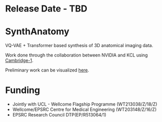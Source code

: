 # Release Date - TBD

# SynthAnatomy
VQ-VAE + Transformer based synthesis of 3D anatomical imaging data.

Work done through the collaboration between NVIDIA and KCL using [Cambridge-1](https://www.nvidia.com/en-us/industries/healthcare-life-sciences/cambridge-1/).

Preliminary work can be visualized [here](http://amigos.ai/thisbraindoesnotexist/).

# Funding
- Jointly with UCL - Wellcome Flagship Programme (WT213038/Z/18/Z)
- Wellcome/EPSRC Centre for Medical Engineering (WT203148/Z/16/Z)
- EPSRC Research Council DTP(EP/R513064/1)
